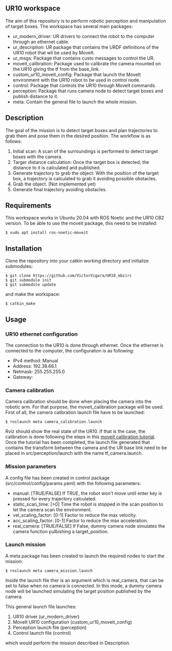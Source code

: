 ## UR10 workspace

The aim of this repository is to perform robotic perception and manipulation of target boxes. The workspace has several main packages: 

* ur_modern_driver: UR drivers to connect the robot to the computer through an ethernet cable. 
* ur_description: UR package that contains the URDF definitions of the UR10 robot that wil be used by MoveIt. 
* ur_msgs: Package that contains custo messages to control the UR. 
* moveit_calibration: Package used to calibrate the camera mounted on the UR10 giving the tf from the base_link. 
* custom_ur10_moveit_config: Package that launch the MoveIt environment with the UR10 robot to be used in control node. 
* control: Package that controls the UR10 through MoveIt commands. 
* perception: Package that runs camera node to detect target boxes and publish distance to it. 
* meta: Contain the general file to launch the whole mission. 

## Description

The goal of the mission is to detect target boxes and plan trajectories to grab them and pose them in the desired position. The workflow is as follows: 

1. Initial scan: A scan of the surroundings is performed to detect target boxes with the camera. 
2. Targer distance calculation: Once the target box is detected, the distance to it is calculated and published. 
3. Generate trajectory to grab the object: With the position of the target box, a trajectory is calculated to grab it avoiding possible obstacles. 
4. Grab the object. (Not implemented yet)
5. Generate final trajectory avoiding obstacles. 

## Requirements
This workspace works in Ubuntu 20.04 with ROS Noetic and the UR10 CB2 version. 
To be able to use the moveit package, this need to be installed:  
```
$ sudo apt install ros-noetic-moveit 
```
 
## Installation
Clone the repository into your catkin working directory and initialize submodules: 
```
$ git clone https://github.com/VictorVigara/UR10_mbzirc
$ git submodule init
$ git submodule update 
```
and make the workspace: 
```
$ catkin_make
```

## Usage

### UR10 ethernet configuration
The connection to the UR10 is done through ethernet. Once the ethernet is connected to the computer, the configuration is as following:
* IPv4 method: Manual
* Address: 192.38.66.1
* Netmask: 255.255.255.0
* Gateway: 


### Camera calibration
Camera calibration should be done when placing the camera into the robotic arm. For that purpose, the moveit_calibration package will be used. First of all, the camera calibration launch file have to be launched: 
```
$ roslaunch meta camera_calibration.launch
```
Rviz should show the real state of the UR10. If that is the case, the calibration is done following the steps in this [moveit calibration tutorial](https://ros-planning.github.io/moveit_tutorials/doc/hand_eye_calibration/hand_eye_calibration_tutorial.html). 
Once the tutorial has been completed, the launch file generated that contains the transform between the camera and the UR base link need to be placed in src/perception/launch with the name tf_camera.launch. 

### Mission parameters
A config file has been created in control package (src/control/config/params.yaml) with the following parameters: 
* manual: [TRUE/FALSE] If TRUE, the robot won't move until enter key is pressed for every trajectory calculated. 
* static_scan_time: [>0] Time the robot is stopped in the scan position to let the camera scan the environment. 
* vel_scaling_factor: [0-1] Factor to reduce the max velocity.
* acc_scaling_factor: [0-1] Factor to reduce the max acceleration.
* real_camera: [TRUE/FALSE] If False, dummy camera node simulates the camera function pulbishing a target_position. 


### Launch mission

A meta package has been created to launch the required nodes to start the mission: 

```
$ roslaunch meta camera_mission.launch
```

Inside the launch file ther is an argument which is real_camera, that can be set to false when no camera is connected. In this mode, a dummy camera node will be launched simulating the target position published by the camera. 

This general launch file launches: 
1) UR10 driver (ur_modern_driver)
2) MoveIt UR10 configuration (custom_ur10_moveit_config)
3) Perception launch file (perception) 
4) Control launch file (control)

which would perform the mission described in Description. 

